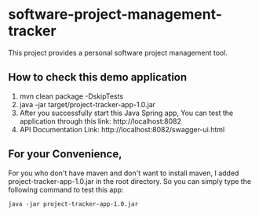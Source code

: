 # software-project-management-tracker
This project provides a personal software project management tool.

## How to check this demo application
1. mvn clean package -DskipTests
2. java -jar target/project-tracker-app-1.0.jar
3. After you successfully start this Java Spring app, You can test the application through this link: http://localhost:8082
4. API Documentation Link: http://localhost:8082/swagger-ui.html

## For your Convenience,
For you who don't have maven and don't want to install maven, I added project-tracker-app-1.0.jar in the root directory. So you can simply type the following command to test this app: 
```
java -jar project-tracker-app-1.0.jar
```
